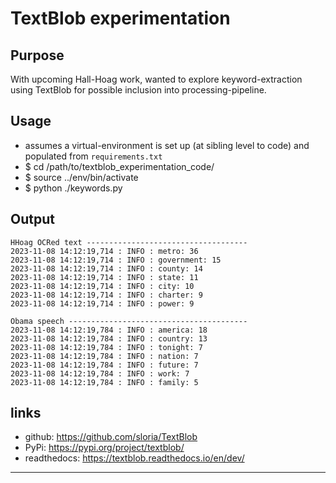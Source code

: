 # TextBlob experimentation


## Purpose

With upcoming Hall-Hoag work, wanted to explore keyword-extraction using TextBlob for possible inclusion into processing-pipeline.


## Usage
- assumes a virtual-environment is set up (at sibling level to code) and populated from `requirements.txt`
- $ cd /path/to/textblob_experimentation_code/
- $ source ../env/bin/activate
- $ python ./keywords.py


## Output

```
HHoag OCRed text ------------------------------------
2023-11-08 14:12:19,714 : INFO : metro: 36
2023-11-08 14:12:19,714 : INFO : government: 15
2023-11-08 14:12:19,714 : INFO : county: 14
2023-11-08 14:12:19,714 : INFO : state: 11
2023-11-08 14:12:19,714 : INFO : city: 10
2023-11-08 14:12:19,714 : INFO : charter: 9
2023-11-08 14:12:19,714 : INFO : power: 9

Obama speech ----------------------------------------
2023-11-08 14:12:19,784 : INFO : america: 18
2023-11-08 14:12:19,784 : INFO : country: 13
2023-11-08 14:12:19,784 : INFO : tonight: 7
2023-11-08 14:12:19,784 : INFO : nation: 7
2023-11-08 14:12:19,784 : INFO : future: 7
2023-11-08 14:12:19,784 : INFO : work: 7
2023-11-08 14:12:19,784 : INFO : family: 5
```

## links

- github: <https://github.com/sloria/TextBlob>
- PyPi: <https://pypi.org/project/textblob/>
- readthedocs: <https://textblob.readthedocs.io/en/dev/>

---